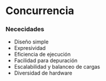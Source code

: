 # Concurrencia
### Nececidades

* Diseño simple
* Expresividad
* Eficiencia de ejecución
* Facilidad para depuración
* Escalabilidad y balanceo de cargas
* Diversidad de hardware
